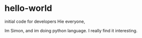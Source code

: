 # hello-world
initial code for developers
Hie everyone,

Im Simon, and im doing python language.
I really find it interesting.
